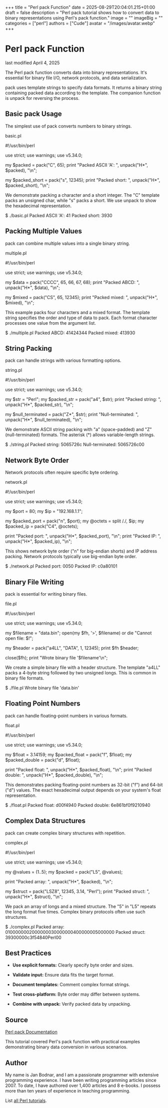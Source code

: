 +++
title = "Perl pack Function"
date = 2025-08-29T20:04:01.215+01:00
draft = false
description = "Perl pack tutorial shows how to convert data to binary representations using Perl's pack function."
image = ""
imageBig = ""
categories = ["perl"]
authors = ["Cude"]
avatar = "/images/avatar.webp"
+++

# Perl pack Function

last modified April 4, 2025

The Perl pack function converts data into binary representations.
It's essential for binary file I/O, network protocols, and data serialization.

pack uses template strings to specify data formats. It returns a
binary string containing packed data according to the template. The companion
function is unpack for reversing the process.

## Basic pack Usage

The simplest use of pack converts numbers to binary strings.

basic.pl
  

#!/usr/bin/perl

use strict;
use warnings;
use v5.34.0;

my $packed = pack("C", 65);
print "Packed ASCII 'A': ", unpack("H*", $packed), "\n";

my $packed_short = pack("s", 12345);
print "Packed short: ", unpack("H*", $packed_short), "\n";

We demonstrate packing a character and a short integer. The "C" template packs
an unsigned char, while "s" packs a short. We use unpack to show
the hexadecimal representation.

$ ./basic.pl
Packed ASCII 'A': 41
Packed short: 3930

## Packing Multiple Values

pack can combine multiple values into a single binary string.

multiple.pl
  

#!/usr/bin/perl

use strict;
use warnings;
use v5.34.0;

my $data = pack("CCCC", 65, 66, 67, 68);
print "Packed ABCD: ", unpack("H*", $data), "\n";

my $mixed = pack("CS", 65, 12345);
print "Packed mixed: ", unpack("H*", $mixed), "\n";

This example packs four characters and a mixed format. The template string
specifies the order and type of data to pack. Each format character processes
one value from the argument list.

$ ./multiple.pl
Packed ABCD: 41424344
Packed mixed: 413930

## String Packing

pack can handle strings with various formatting options.

string.pl
  

#!/usr/bin/perl

use strict;
use warnings;
use v5.34.0;

my $str = "Perl";
my $packed_str = pack("a4", $str);
print "Packed string: ", unpack("H*", $packed_str), "\n";

my $null_terminated = pack("Z*", $str);
print "Null-terminated: ", unpack("H*", $null_terminated), "\n";

We demonstrate ASCII string packing with "a" (space-padded) and "Z"
(null-terminated) formats. The asterisk (*) allows variable-length strings.

$ ./string.pl
Packed string: 5065726c
Null-terminated: 5065726c00

## Network Byte Order

Network protocols often require specific byte ordering.

network.pl
  

#!/usr/bin/perl

use strict;
use warnings;
use v5.34.0;

my $port = 80;
my $ip = "192.168.1.1";

my $packed_port = pack("n", $port);
my @octets = split /\./, $ip;
my $packed_ip = pack("C4", @octets);

print "Packed port: ", unpack("H*", $packed_port), "\n";
print "Packed IP: ", unpack("H*", $packed_ip), "\n";

This shows network byte order ("n" for big-endian shorts) and IP address
packing. Network protocols typically use big-endian byte order.

$ ./network.pl
Packed port: 0050
Packed IP: c0a80101

## Binary File Writing

pack is essential for writing binary files.

file.pl
  

#!/usr/bin/perl

use strict;
use warnings;
use v5.34.0;

my $filename = "data.bin";
open(my $fh, '&gt;', $filename) or die "Cannot open file: $!";

my $header = pack("a4LL", "DATA", 1, 12345);
print $fh $header;

close($fh);
print "Wrote binary file '$filename'\n";

We create a simple binary file with a header structure. The template "a4LL"
packs a 4-byte string followed by two unsigned longs. This is common in
binary file formats.

$ ./file.pl
Wrote binary file 'data.bin'

## Floating Point Numbers

pack can handle floating-point numbers in various formats.

float.pl
  

#!/usr/bin/perl

use strict;
use warnings;
use v5.34.0;

my $float = 3.14159;
my $packed_float = pack("f", $float);
my $packed_double = pack("d", $float);

print "Packed float: ", unpack("H*", $packed_float), "\n";
print "Packed double: ", unpack("H*", $packed_double), "\n";

This demonstrates packing floating-point numbers as 32-bit ("f") and 64-bit
("d") values. The exact hexadecimal output depends on your system's float
representation.

$ ./float.pl
Packed float: d00f4940
Packed double: 6e861bf0f9210940

## Complex Data Structures

pack can create complex binary structures with repetition.

complex.pl
  

#!/usr/bin/perl

use strict;
use warnings;
use v5.34.0;

my @values = (1..5);
my $packed = pack("L5", @values);

print "Packed array: ", unpack("H*", $packed), "\n";

my $struct = pack("LSZ8", 12345, 3.14, "Perl");
print "Packed struct: ", unpack("H*", $struct), "\n";

We pack an array of longs and a mixed structure. The "5" in "L5" repeats the
long format five times. Complex binary protocols often use such structures.

$ ./complex.pl
Packed array: 0100000002000000030000000400000005000000
Packed struct: 39300000c3f54840Perl00

## Best Practices

- **Use explicit formats:** Clearly specify byte order and sizes.

- **Validate input:** Ensure data fits the target format.

- **Document templates:** Comment complex format strings.

- **Test cross-platform:** Byte order may differ between systems.

- **Combine with unpack:** Verify packed data by unpacking.

## Source

[Perl pack Documentation](https://perldoc.perl.org/functions/pack)

This tutorial covered Perl's pack function with practical
examples demonstrating binary data conversion in various scenarios.

## Author

My name is Jan Bodnar, and I am a passionate programmer with extensive
programming experience. I have been writing programming articles since 2007.
To date, I have authored over 1,400 articles and 8 e-books. I possess more
than ten years of experience in teaching programming.

List [all Perl tutorials](/all/#perl).
